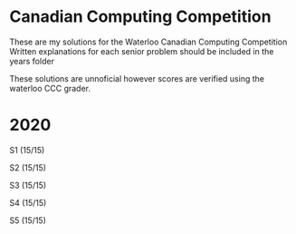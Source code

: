 # Canadian Computing Competition

These are my solutions for the Waterloo Canadian Computing Competition
Written explanations for each senior problem should be included in the years folder

These solutions are unnoficial however scores are verified using the waterloo CCC grader.

# 2020

S1 (15/15)

S2 (15/15)

S3 (15/15)

S4 (15/15)

S5 (15/15)
